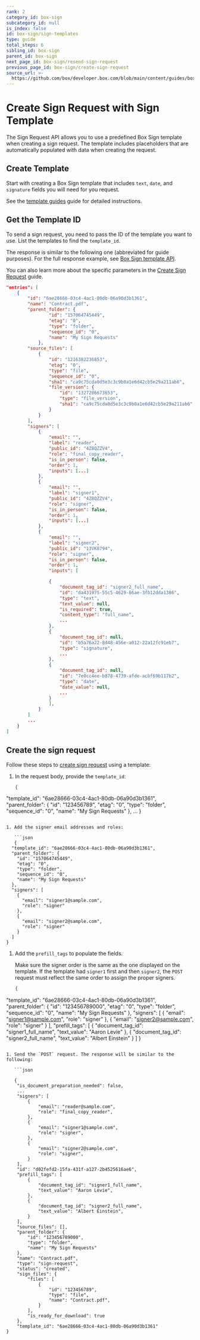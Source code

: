 ```yaml
---
rank: 2
category_id: box-sign
subcategory_id: null
is_index: false
id: box-sign/sign-templates
type: guide
total_steps: 6
sibling_id: box-sign
parent_id: box-sign
next_page_id: box-sign/resend-sign-request
previous_page_id: box-sign/create-sign-request
source_url: >-
  https://github.com/box/developer.box.com/blob/main/content/guides/box-sign/sign-templates.md
---
```

# Create Sign Request with Sign Template

The Sign Request API allows you to use a predefined Box Sign
template when creating a sign request.
The template includes placeholders
that are automatically populated with data
when creating the request.

## Create Template

Start with creating a Box Sign template
that includes `text`, `date`,
and `signature` fields you will need for
you request.

See the [template guides][docuprep] guide
for detailed instructions.

## Get the Template ID

To send a sign request, you need to pass the ID
of the template you want to use.
List the templates to find the `template_id`.

<Samples id='get_templates' >

</Samples>

The response is similar to the following one
(abbreviated for guide purposes).
For the full response example, see
[Box Sign template API][template].

You can also learn more about the specific
parameters in the [Create Sign Request][signrequest] guide.

```json
"entries": [
    {
        "id": "6ae28666-03c4-4ac1-80db-06a90d3b1361",
        "name": "Contract.pdf",
        "parent_folder": {
                "id": "157064745449",
                "etag": "0",
                "type": "folder",
                "sequence_id": "0",
                "name": "My Sign Requests"
            },
        "source_files": [
            {
                "id": "1216382236853",
                "etag": "0",
                "type": "file",
                "sequence_id": "0",
                "sha1": "ca9c75cda0d5e3c3c9b0a1e6d42cb5e29a211ab6",
                "file_version": {
                    "id": "1327286673653",
                    "type": "file_version",
                    "sha1": "ca9c75cda0d5e3c3c9b0a1e6d42cb5e29a211ab6"
                }
            }
        ],
        "signers": [
            {
                "email": "",
                "label": "reader",
                "public_id": "4Z8QZZV4",
                "role": "final_copy_reader",
                "is_in_person": false,
                "order": 1,
                "inputs": [...]
            },
            {
                "email": "",
                "label": "signer1",
                "public_id": "4Z8QZZV4",
                "role": "signer",
                "is_in_person": false,
                "order": 1,
                "inputs": [...]
            },
            {
                "email": "",
                "label": "signer2",
                "public_id": "13VK8794",
                "role": "signer",
                "is_in_person": false,
                "order": 1,
                "inputs": [

                {
                    "document_tag_id": "signer2_full_name",
                    "id": "da431975-55c5-4629-86ae-3fb12dda1386",
                    "type": "text",
                    "text_value": null,
                    "is_required": true,
                    "content_type": "full_name",
                    ...
                },
                {
                    "document_tag_id": null,
                    "id": "b5a76a22-8d48-456e-a012-22a12fc91eb7",
                    "type": "signature",
                    ...
                },
                {
                    "document_tag_id": null,
                    "id": "7e0cc4ee-b878-4739-afde-acbf69b117b2",
                    "type": "date",
                    "date_value": null,
                    ...
                }
                ],
            }
        ]
        ...
    }
]
```

## Create the sign request

Follow these steps to [create sign request][signrequest] using a template:

1. In the request body, provide the `template_id`:

   ```json
   {
  "template_id": "6ae28666-03c4-4ac1-80db-06a90d3b1361",
  "parent_folder": {
    "id": "123456789",
    "etag": "0",
    "type": "folder",
    "sequence_id": "0",
    "name": "My Sign Requests"
  },
    ...
}
```

1. Add the signer email addresses and roles:

   ```json
   {
  "template_id": "6ae28666-03c4-4ac1-80db-06a90d3b1361",
  "parent_folder": {
    "id": "157064745449",
    "etag": "0",
    "type": "folder",
    "sequence_id": "0",
    "name": "My Sign Requests"
  },
  "signers": [
    {
      "email": "signer1@sample.com",
      "role": "signer"
    },
    {
      "email": "signer2@sample.com",
      "role": "signer"
    }
  ]
}
```

1. Add the `prefill_tags` to populate the fields.

   <Message>

   Make sure the signer order is the same as the one
   displayed on the template. If the template had `signer1`
   first and then `signer2`, the `POST` request must reflect
   the same order to assign the proper signers.

   </Message>

   ```json
   {
  "template_id": "6ae28666-03c4-4ac1-80db-06a90d3b1361",
  "parent_folder": {
    "id": "123456789000",
    "etag": "0",
    "type": "folder",
    "sequence_id": "0",
    "name": "My Sign Requests"
  },
  "signers": [
    {
      "email": "signer1@sample.com",
      "role": "signer"
    },
    {
      "email": "signer2@sample.com",
      "role": "signer"
    }
  ],
  "prefill_tags": [
    {
      "document_tag_id": "signer1_full_name",
      "text_value": "Aaron Levie"
    },
    {
      "document_tag_id": "signer2_full_name",
      "text_value": "Albert Einstein"
    }
  ]
}
```

1. Send the `POST` request. The response will be similar to the following:

   ```json

   {
    "is_document_preparation_needed": false,
    ...
    "signers": [
        {
            "email": "reader@sample.com",
            "role": "final_copy_reader",
        },
        {
            "email": "signer1@sample.com",
            "role": "signer",
        },
        {
            "email": "signer2@sample.com",
            "role": "signer",
        }
    ],
    "id": "d02fefd2-15fa-431f-a127-2b4525616ae6",
    "prefill_tags": [
        {
            "document_tag_id": "signer1_full_name",
            "text_value": "Aaron Levie",
        },
        {
            "document_tag_id": "signer2_full_name",
            "text_value": "Albert Einstein",
        }
    ],
    "source_files": [],
    "parent_folder": {
        "id": "123456789000",
        "type": "folder",
        "name": "My Sign Requests"
    },
    "name": "Contract.pdf",
    "type": "sign-request",
    "status": "created",
    "sign_files": {
        "files": [
            {
                "id": "123456789",
                "type": "file",
                "name": "Contract.pdf",
            }
        ],
        "is_ready_for_download": true
    },
    "template_id": "6ae28666-03c4-4ac1-80db-06a90d3b1361"
}
```

[signrequest]: e://post-sign-requests
[docuprep]: https://support.box.com/hc/en-us/articles/4404094944915-Creating-templates
[parentfolder]: g://box-sign/create-sign-request#parent-folder
[signers]: g://box-sign/create-sign-request#signers
[template]: e://get-sign-templates#response-example